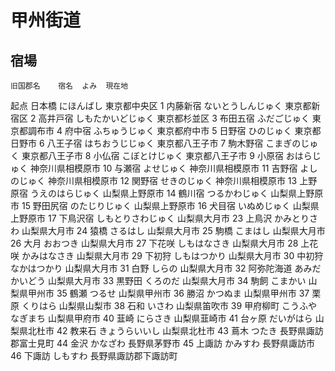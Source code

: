 # 甲州街道

## 宿場

	旧国郡名	宿名	よみ	現在地
起点	日本橋	にほんばし	東京都中央区
1	内藤新宿	ないとうしんじゅく	東京都新宿区
2	高井戸宿	しもたかいどじゅく	東京都杉並区
3 布田五宿 ふだごじゅく 東京都調布市
4	府中宿	ふちゅうじゅく	東京都府中市
5	日野宿	ひのじゅく	東京都日野市
6 八王子宿 はちおうじじゅく 東京都八王子市
7	駒木野宿	こまぎのじゅく	東京都八王子市
8	小仏宿	こぼとけじゅく	東京都八王子市
9	小原宿	おはらじゅく	神奈川県相模原市
10	与瀬宿	よせじゅく	神奈川県相模原市
11	吉野宿	よしのじゅく	神奈川県相模原市
12	関野宿	せきのじゅく	神奈川県相模原市
13	上野原宿	うえのはらじゅく	山梨県上野原市
14	鶴川宿	つるかわじゅく	山梨県上野原市
15	野田尻宿	のたじりじゅく	山梨県上野原市
16	犬目宿	いぬめじゅく	山梨県上野原市
17	下鳥沢宿	しもとりさわじゅく	山梨県大月市
23	上鳥沢	かみとりさわ	山梨県大月市
24	猿橋	さるはし	山梨県大月市
25	駒橋	こまはし	山梨県大月市
26	大月	おおつき	山梨県大月市
27	下花咲	しもはなさき	山梨県大月市
28	上花咲	かみはなさき	山梨県大月市
29	下初狩	しもはつかり	山梨県大月市
30	中初狩	なかはつかり	山梨県大月市
31	白野	しらの	山梨県大月市
32	阿弥陀海道	あみだかいどう	山梨県大月市
33	黒野田	くろのだ	山梨県大月市
34	駒飼	こまかい	山梨県甲州市
35	鶴瀬	つるせ	山梨県甲州市
36	勝沼	かつぬま	山梨県甲州市
37	栗原	くりはら	山梨県山梨市
38	石和	いさわ	山梨県笛吹市
39	甲府柳町	こうふやなぎまち	山梨県甲府市
40	韮崎	にらさき	山梨県韮崎市
41	台ヶ原	だいがはら	山梨県北杜市
42	教来石	きょうらいいし	山梨県北杜市
43	蔦木	つたき	長野県諏訪郡富士見町
44	金沢	かなざわ	長野県茅野市
45	上諏訪	かみすわ	長野県諏訪市
46	下諏訪	しもすわ	長野県諏訪郡下諏訪町

